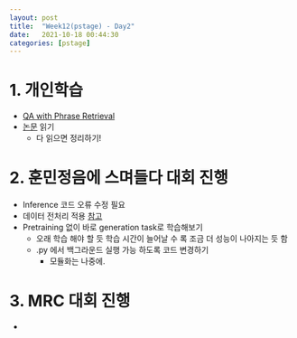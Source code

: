 ```yaml
---
layout: post
title:  "Week12(pstage) - Day2"
date:   2021-10-18 00:44:30
categories: [pstage]
---
```


# 1. 개인학습
* [QA with Phrase Retrieval](https://kyunghyunlim.github.io/nlp/ml_ai/2021/10/18/qapr.html)
* [논문](https://arxiv.org/pdf/2005.11401.pdf) 읽기
    * 다 읽으면 정리하기!

# 2. 훈민정음에 스며들다 대회 진행
* Inference 코드 오류 수정 필요
* 데이터 전처리 적용 [참고](https://kyunghyunlim.github.io/pstage/2021/10/17/week11_p_weekend.html)
* Pretraining 없이 바로 generation task로 학습해보기
    * 오래 학습 해야 할 듯 학습 시간이 늘어날 수 록 조금 더 성능이 나아지는 듯 함
    * .py 에서 백그라운드 실행 가능 하도록 코드 변경하기
        * 모듈화는 나중에.

# 3. MRC 대회 진행
* 